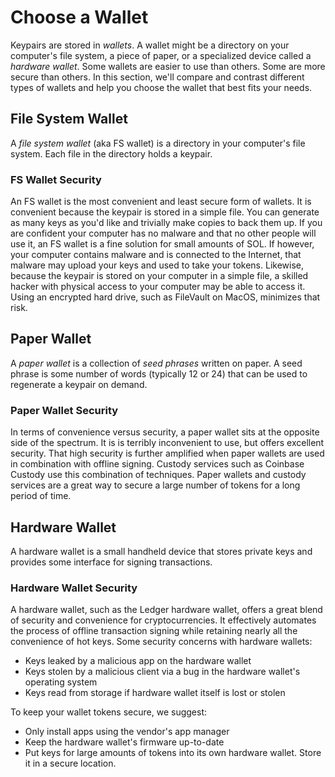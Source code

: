 # Choose a Wallet

Keypairs are stored in *wallets*. A wallet might be a directory on your computer's
file system, a piece of paper, or a specialized device called a *hardware wallet*.
Some wallets are easier to use than others. Some are more secure than others.
In this section, we'll compare and contrast different types of wallets and help
you choose the wallet that best fits your needs.

## File System Wallet

A *file system wallet* (aka FS wallet) is a directory in your computer's file system.
Each file in the directory holds a keypair.

### FS Wallet Security

An FS wallet is the most convenient and least secure form of wallets. It is
convenient because the keypair is stored in a simple file. You can generate as
many keys as you'd like and trivially make copies to back them up. If you
are confident your computer has no malware and that no other people will use
it, an FS wallet is a fine solution for small amounts of SOL. If however,
your computer contains malware and is connected to the Internet, that malware may
upload your keys and used to take your tokens. Likewise, because the keypair is
stored on your computer in a simple file, a skilled hacker with physical access
to your computer may be able to access it. Using an encrypted hard drive, such
as FileVault on MacOS, minimizes that risk.

## Paper Wallet

A *paper wallet* is a collection of *seed phrases* written on paper. A seed phrase
is some number of words (typically 12 or 24) that can be used to regenerate a
keypair on demand.

### Paper Wallet Security

In terms of convenience versus security, a paper wallet sits at the opposite
side of the spectrum. It is is terribly inconvenient to use, but offers
excellent security. That high security is further amplified when paper wallets
are used in combination with offline signing. Custody services such as Coinbase
Custody use this combination of techniques. Paper wallets and custody services
are a great way to secure a large number of tokens for a long period of time.

## Hardware Wallet

A hardware wallet is a small handheld device that stores private keys
and provides some interface for signing transactions.

### Hardware Wallet Security

A hardware wallet, such as the Ledger hardware wallet, offers a great blend of
security and convenience for cryptocurrencies. It effectively automates the
process of offline transaction signing while retaining nearly all the
convenience of hot keys. Some security concerns with hardware wallets:

* Keys leaked by a malicious app on the hardware wallet
* Keys stolen by a malicious client via a bug in the hardware wallet's operating system
* Keys read from storage if hardware wallet itself is lost or stolen

To keep your wallet tokens secure, we suggest:

* Only install apps using the vendor's app manager
* Keep the hardware wallet's firmware up-to-date
* Put keys for large amounts of tokens into its own hardware wallet. Store it
  in a secure location.
